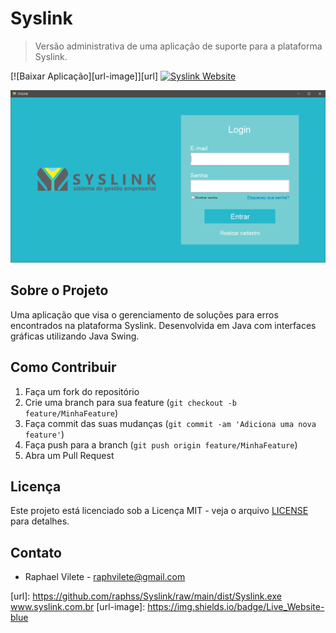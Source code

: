 # Syslink

> Versão administrativa de uma aplicação de suporte para a plataforma Syslink.

[![Baixar Aplicação][url-image]][url] [![Syslink Website][url-image2]][url2]

<p align="center">
    <img src="syslink.png" alt="Syslink Desktop" width="600">
</p>

## Sobre o Projeto

Uma aplicação que visa o gerenciamento de soluções para erros encontrados na plataforma Syslink. Desenvolvida em Java com interfaces gráficas utilizando Java Swing.

## Como Contribuir

1. Faça um fork do repositório
2. Crie uma branch para sua feature (`git checkout -b feature/MinhaFeature`)
3. Faça commit das suas mudanças (`git commit -am 'Adiciona uma nova feature'`)
4. Faça push para a branch (`git push origin feature/MinhaFeature`)
5. Abra um Pull Request

## Licença

Este projeto está licenciado sob a Licença MIT - veja o arquivo [LICENSE](LICENSE) para detalhes.

## Contato

- Raphael Vilete - [raphvilete@gmail.com](mailto:raphvilete@gmail.com)

<!-- Markdown link & img dfn's -->
[url]: https://github.com/raphss/Syslink/raw/main/dist/Syslink.exe www.syslink.com.br
[url-image]: https://img.shields.io/badge/Live_Website-blue

[url2]: https://www.syslink.com.br
[url-image2]: https://img.shields.io/badge/Live_Website-green
